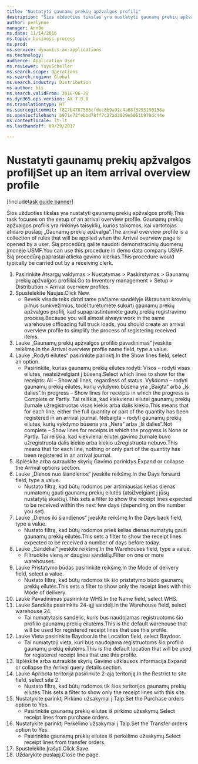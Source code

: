 ```yaml
---
title: "Nustatyti gaunamų prekių apžvalgos profilį"
description: "Šios užduoties tikslas yra nustatyti gaunamų prekių apžvalgos profilį."
author: perlynne
manager: AnnBe
ms.date: 11/14/2016
ms.topic: business-process
ms.prod: 
ms.service: dynamics-ax-applications
ms.technology: 
audience: Application User
ms.reviewer: YuyuScheller
ms.search.scope: Operations
ms.search.region: Global
ms.search.industry: Distribution
ms.author: bis
ms.search.validFrom: 2016-06-30
ms.dyn365.ops.version: AX 7.0.0
ms.translationtype: HT
ms.sourcegitcommit: f827b4787506cfdec8b9a91c4a68f3293190158a
ms.openlocfilehash: b971e72febbd78ff7c27ad2029e5061b978dc44e
ms.contentlocale: lt-lt
ms.lasthandoff: 09/29/2017

---
```

# <a name="set-up-an-item-arrival-overview-profile"></a><span data-ttu-id="93937-103">Nustatyti gaunamų prekių apžvalgos profilį</span><span class="sxs-lookup"><span data-stu-id="93937-103">Set up an item arrival overview profile</span></span>

[!include[task guide banner](../../includes/task-guide-banner.md)]

<span data-ttu-id="93937-104">Šios užduoties tikslas yra nustatyti gaunamų prekių apžvalgos profilį.</span><span class="sxs-lookup"><span data-stu-id="93937-104">This task focuses on the setup of an arrival overview profile.</span></span> <span data-ttu-id="93937-105">Gaunamų prekių apžvalgos profilis yra rinkinys taisyklių, kurios taikomos, kai vartotojas atidaro puslapį „Gaunamų prekių apžvalga“.</span><span class="sxs-lookup"><span data-stu-id="93937-105">The arrival overview profile is a collection of rules that will be applied when the Arrival overview page is opened by a user.</span></span> <span data-ttu-id="93937-106">Šią procedūrą galite naudoti demonstracinių duomenų įmonėje USMF.</span><span class="sxs-lookup"><span data-stu-id="93937-106">You can use this procedure in demo data company USMF.</span></span> <span data-ttu-id="93937-107">Šią procedūrą paprastai atlieka gavimo klerkas.</span><span class="sxs-lookup"><span data-stu-id="93937-107">This procedure would typically be carried out by a receiving clerk.</span></span>





1. <span data-ttu-id="93937-108">Pasirinkite Atsargų valdymas > Nustatymas > Paskirstymas > Gaunamų prekių apžvalgos profiliai.</span><span class="sxs-lookup"><span data-stu-id="93937-108">Go to Inventory management > Setup > Distribution > Arrival overview profiles.</span></span>
2. <span data-ttu-id="93937-109">Spustelėkite Naujas.</span><span class="sxs-lookup"><span data-stu-id="93937-109">Click New.</span></span>
    * <span data-ttu-id="93937-110">Beveik visada teks dirbti tame pačiame sandėlyje iškraunant krovinių pilnus sunkvežimius, todėl turėtumėte sukurti gaunamų prekių apžvalgos profilį, kad supaprastintumėte gautų prekių registravimo procesą.</span><span class="sxs-lookup"><span data-stu-id="93937-110">Because you will almost always work in the same warehouse offloading full truck loads, you should create an arrival overview profile to simplify the process of registering received items.</span></span>  
3. <span data-ttu-id="93937-111">Lauke „Gaunamų prekių apžvalgos profilio pavadinimas“ įveskite reikšmę.</span><span class="sxs-lookup"><span data-stu-id="93937-111">In the Arrival overview profile name field, type a value.</span></span>
4. <span data-ttu-id="93937-112">Lauke „Rodyti eilutes“ pasirinkite parinktį.</span><span class="sxs-lookup"><span data-stu-id="93937-112">In the Show lines field, select an option.</span></span>
    * <span data-ttu-id="93937-113">Pasirinkite, kurias gaunamų prekių eilutes rodyti: Visos – rodyti visas eilutes, neatsižvelgiant į būseną.</span><span class="sxs-lookup"><span data-stu-id="93937-113">Select which lines to show for the receipts:   All – Show all lines, regardless of status.</span></span>   <span data-ttu-id="93937-114">Vykdoma – rodyti gaunamų prekių eilutes, kurių vykdymo būsena yra „Baigta“ arba „Iš dalies“.</span><span class="sxs-lookup"><span data-stu-id="93937-114">In progress – Show lines for receipts in which the progress is Complete or Partly.</span></span> <span data-ttu-id="93937-115">Tai reiškia, kad kiekvienai eilutei gaunamų prekių žurnale užregistruotas visas kiekis arba dalis kiekio.</span><span class="sxs-lookup"><span data-stu-id="93937-115">This means that for each line, either the full quantity or part of the quantity has been registered in an arrival journal.</span></span>   <span data-ttu-id="93937-116">Nebaigta – rodyti gaunamų prekių eilutes, kurių vykdymo būsena yra „Nėra“ arba „Iš dalies“.</span><span class="sxs-lookup"><span data-stu-id="93937-116">Not complete – Show lines for receipts in which the progress is None or Partly.</span></span> <span data-ttu-id="93937-117">Tai reiškia, kad kiekvienai eilutei gavimo žurnale buvo užregistruota dalis kiekio arba kiekio užregistruota nebuvo.</span><span class="sxs-lookup"><span data-stu-id="93937-117">This means that for each line, nothing or only part of the quantity has been registered in an arrival journal.</span></span>  
5. <span data-ttu-id="93937-118">Išplėskite arba sutraukite skyrių Gavimo parinktys.</span><span class="sxs-lookup"><span data-stu-id="93937-118">Expand or collapse the Arrival options section.</span></span>
6. <span data-ttu-id="93937-119">Lauke „Dienos nuo šiandienos“ įveskite reikšmę.</span><span class="sxs-lookup"><span data-stu-id="93937-119">In the Days forward field, type a value.</span></span>
    * <span data-ttu-id="93937-120">Nustato filtrą, kad būtų rodomos per artimiausias kelias dienas numatomų gauti gaunamų prekių eilutės (atsižvelgiant į jūsų nustatytą skaičių).</span><span class="sxs-lookup"><span data-stu-id="93937-120">This sets a filter to show the receipt lines expected to be received within the next few days (depending on the number you set).</span></span>  
7. <span data-ttu-id="93937-121">Lauke „Dienos iki šiandienos“ įveskite reikšmę.</span><span class="sxs-lookup"><span data-stu-id="93937-121">In the Days back field, type a value.</span></span>
    * <span data-ttu-id="93937-122">Nustato filtrą, kad būtų rodomos prieš kelias dienas numatytų gauti gaunamų prekių eilutės.</span><span class="sxs-lookup"><span data-stu-id="93937-122">This sets a filter to show the receipt lines expected to be received a number of days before today.</span></span>  
8. <span data-ttu-id="93937-123">Lauke „Sandėliai“ įveskite reikšmę.</span><span class="sxs-lookup"><span data-stu-id="93937-123">In the Warehouses field, type a value.</span></span>
    * <span data-ttu-id="93937-124">Filtruokite vieną ar daugiau sandėlių.</span><span class="sxs-lookup"><span data-stu-id="93937-124">Filter on one or more warehouses.</span></span>  
9. <span data-ttu-id="93937-125">Lauke Pristatymo būdas pasirinkite reikšmę.</span><span class="sxs-lookup"><span data-stu-id="93937-125">In the Mode of delivery field, select a value.</span></span>
    * <span data-ttu-id="93937-126">Nustato filtrą, kad būtų rodomos tik šio pristatymo būdo gaunamų prekių eilutės.</span><span class="sxs-lookup"><span data-stu-id="93937-126">This sets a filter to show only the receipt lines with this Mode of delivery.</span></span>  
10. <span data-ttu-id="93937-127">Lauke Pavadinimas pasirinkite WHS.</span><span class="sxs-lookup"><span data-stu-id="93937-127">In the Name field, select WHS.</span></span>
11. <span data-ttu-id="93937-128">Lauke Sandėlis pasirinkite 24-ąjį sandėlį.</span><span class="sxs-lookup"><span data-stu-id="93937-128">In the Warehouse field, select warehouse 24.</span></span>
    * <span data-ttu-id="93937-129">Tai numatytasis sandėlis, kuris bus naudojamas registruotoms šio profilio gaunamų prekių eilutėms.</span><span class="sxs-lookup"><span data-stu-id="93937-129">This is the default warehouse that will be used for registered receipt lines that use this profile.</span></span>  
12. <span data-ttu-id="93937-130">Lauke Vieta pasirinkite Baydoor.</span><span class="sxs-lookup"><span data-stu-id="93937-130">In the Location field, select Baydoor.</span></span>
    * <span data-ttu-id="93937-131">Tai numatytoji vieta, kuri bus naudojama registruotoms šio profilio gaunamų prekių eilutėms.</span><span class="sxs-lookup"><span data-stu-id="93937-131">This is the default location that will be used for registered receipt lines that use this profile.</span></span>  
13. <span data-ttu-id="93937-132">Išplėskite arba sutraukite skyrių Gavimo užklausos informacija.</span><span class="sxs-lookup"><span data-stu-id="93937-132">Expand or collapse the Arrival query details section.</span></span>
14. <span data-ttu-id="93937-133">Lauke Apribota teritorija pasirinkite 2-ąją teritoriją.</span><span class="sxs-lookup"><span data-stu-id="93937-133">In the Restrict to site field, select site 2.</span></span>
    * <span data-ttu-id="93937-134">Nustato filtrą, kad būtų rodomos tik šios teritorijos gaunamų prekių eilutės.</span><span class="sxs-lookup"><span data-stu-id="93937-134">This sets a filter to show only the receipt lines with this site.</span></span>  
15. <span data-ttu-id="93937-135">Nustatykite parinktį Pirkimo užsakymai į Taip.</span><span class="sxs-lookup"><span data-stu-id="93937-135">Set the Purchase orders option to Yes.</span></span>
    * <span data-ttu-id="93937-136">Pasirinkite gaunamų prekių eilutes iš pirkimo užsakymų.</span><span class="sxs-lookup"><span data-stu-id="93937-136">Select receipt lines from purchase orders.</span></span>  
16. <span data-ttu-id="93937-137">Nustatykite parinktį Perkėlimo užsakymai į Taip.</span><span class="sxs-lookup"><span data-stu-id="93937-137">Set the Transfer orders option to Yes.</span></span>
    * <span data-ttu-id="93937-138">Pasirinkite gaunamų prekių eilutes iš perkėlimo užsakymų.</span><span class="sxs-lookup"><span data-stu-id="93937-138">Select receipt lines from transfer orders.</span></span>  
17. <span data-ttu-id="93937-139">Spustelėkite Įrašyti.</span><span class="sxs-lookup"><span data-stu-id="93937-139">Click Save.</span></span>
18. <span data-ttu-id="93937-140">Uždarykite puslapį.</span><span class="sxs-lookup"><span data-stu-id="93937-140">Close the page.</span></span>

